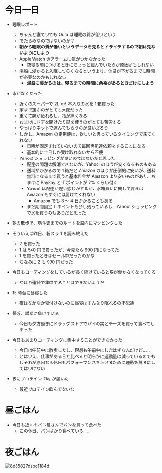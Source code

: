 # 今日一日
- 睡眠レポート
    - ちゃんと寝ていても Oura は睡眠の質が低いという
    - でたらめなのではないのか？
    - **朝から睡眠の質が低いというデータを見るとイライラするので朝は見ないようにしよう**
    - Apple Watch のアラームに気がつかなかった
        - 夜寝る前につけるときにちょっと緩んでいたのが原因かもしれない
    - 湯船に浸かると入眠しづらくなるというより、体温が下がるまでに時間が必要なのかもしれない
        - **湯船に浸かるのは、寝るまでの時間に余裕があるときだけにしよう**

- 水がなくなった
    - 近くのスーパーで 2L x 6 本入りの水を 1 箱買った
    - 家まで運ぶのがとても大変だった
    - 重くて腕が疲れるし、指が痛くなる
    - おまけにドアを開けたり鍵を使うのがとても苦労する
    - やっぱりネットで運んでもらうのが良いだろう
    - しかし、Amazon の定期便は、欲しいと思っているタイミングで来てくれない
        - 日時が固定されていないので毎回再配達依頼をすることになる
        - 基本的に土日しか受け取れないから不便
    - Yahoo! ショッピングが良いのではないかと思った
        - 配達の問題は解消できないが、Yahoo! のほうが安くなるものもある
        - 送料がかかるので 1 箱だと Amazon のほうが圧倒的に安いが、送料無料になるまで買うと基本料金が Amazon より安いものがあり、おまけに PayPay と T ポイントが 7% くらい付く
        - Yahoo! は配達が遅い感じがするが、水箱買いに関して言えば Amazon もすぐには届けてくれない
            - Amazon でも 3 〜 4 日かかることもある
        - まだ期間固定 T ポイントも少し残っているし、Yahoo! ショッピングで水を買うのもありだと思った

- 朝の散歩で、筋斗雲までのルートを脳内にマッピングした

- そういえば昨日、転スラ 1 を読み終えた
    - 2 を買った
    - 1 は 540 円で買ったが、今見たら 990 円になってた
    - 1 を買ったときはセール中だったのかな
    - ちなみに 2 も 990 円だった

- 今日もコーディングをしているが長く続けていると脳が働かなくなってくる
    - やはり連続で集中することはできないようだ

- 15 時台に昼寝した
    - 夜はなかなか寝付けないのに昼寝はすんなり眠れるの不思議

- 最近、誘惑に負けている
    - 今日も夕方過ぎにドラッグストアでパイの実とチーズを買って食べてしまった

- 今日もあまりコーディングに集中することができなかった
    - 今日は午前中に散歩したし、瞑想も午前中にしたはずなんだけど......
    - とはいえ、仕事がある日と比べると明らかに運動量は減っているのでもしそれが原因なら休日もパフォーマンスを上げるために運動を蔑ろにしてはいけない

- 夜にプロテイン 2kg が届いた
    - 最近プロテイン飲んでないな

# 昼ごはん
- 今日も近くのパン屋さんでパンを買って食べた
    - この休日、パンばかり食べている......

# 夜ごはん
![8d85827dabc1184d](/images/2019/10/8d85827dabc1184d.jpg)
